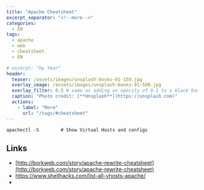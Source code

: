 ```yaml
---
title: "Apache Cheatsheet"
excerpt_separator: "<!--more-->"
categories:
  - EN
tags:
  - apache
  - web
  - cheatsheet
  - EN

# excerpt: "by Year"
header:
  teaser: /assets/images/unsplash-books-01-150.jpg
  overlay_image: /assets/images/unsplash-books-01-500.jpg
  overlay_filter: 0.5 # same as adding an opacity of 0.5 to a black background
  caption: "Photo credit: [**Unsplash**](https://unsplash.com)"
  actions:
    - label: "More"
      url: "/tags/#cheatsheet"
---
```


<!--more-->
```
apachectl -S        # Show Virtual Hosts and configs
```

## Links

* [http://borkweb.com/story/apache-rewrite-cheatsheet](http://borkweb.com/story/apache-rewrite-cheatsheet)
* https://www.shellhacks.com/list-all-vhosts-apache/
* 



